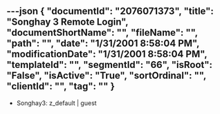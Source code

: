 ---json
{
  "documentId": "2076071373",
  "title": "Songhay 3 Remote Login",
  "documentShortName": "",
  "fileName": "",
  "path": "",
  "date": "1/31/2001 8:58:04 PM",
  "modificationDate": "1/31/2001 8:58:04 PM",
  "templateId": "",
  "segmentId": "66",
  "isRoot": "False",
  "isActive": "True",
  "sortOrdinal": "",
  "clientId": "",
  "tag": ""
}
---

* Songhay3: z_default | guest
